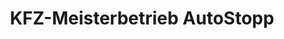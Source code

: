 ---
title: "KFZ-Meisterbetrieb AutoStopp"
url: /allershausen/kfz-meisterbetrieb-autostopp/
shop: Autowerkstatt
---